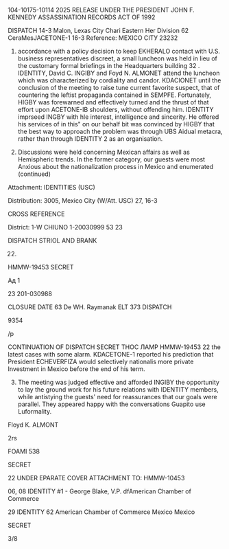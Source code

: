 104-10175-10114 2025 RELEASE UNDER THE PRESIDENT JOHN F. KENNEDY ASSASSINATION RECORDS ACT OF 1992

DISPATCH 14-3
Malon, Lexas City
Chari
Eastern Her Division
62
CeraMesJACETONE-1
16-3
Reference: MEXICO СІТУ 23232

1. accordance with a policy decision to keep EKHERALO contact with U.S. business representatives discreet, a small luncheon was held
in lieu of the customary formal briefings in the Headquarters building
32 . IDENTITY, David C. INGIBY and Foyd N. ALMONET
attend the luncheon which was characterized by cordiality and candor.
KDACIONET until the conclusion of the meeting to raise tune
current favorite suspect, that of countering the leftist propaganda
contained in SEMPFE. Fortunately, HIGBY was forewarned and
effectively turned and the thrust of that effort upon ACETONE-IB
shoulders, without offending him. IDENTITY imprseed INGBY with
hle interest, intelligence and sincerity. He offered his services of
in this" on our behalf bit was convinced by HIGBY
that the best way to approach the problem was through
UBS Aidual metacra, rather than through IDENTITY 2 as an
organisation.

3. Discussions were held concerning Mexican affairs as well as
Hemispheric trends. In the former category, our guests were most
Anxious about the nationalization process in Mexico and enumerated
(continued)

Attachment:
IDENTITIES (USC)

Distribution:
3005, Mexico City (W/Att. USC)
27, 16-3

CROSS REFERENCE

District:
1-W CHIUNO
1-20030999
53
23

DISPATCH STRIOL AND BRANK

22.
HMMW-19453
SECRET

Ад
1

23
201-030988

CLOSURE DATE
63
De WH. Raymanak
ELT
373
DISPATCH

9354

/p

CONTINUATION OF
DISPATCH
SECRET
ТНОС ЛАМР
HMMW-19453
22
the latest cases with some alarm. KDACETONE-1 reported his prediction
that President ECHEVERFIZA would selectively nationalis more private
Investment in Mexico before the end of his term.

3. The meeting was judged effective and afforded INGIBY the
opportunity to lay the ground work for his future relations with
IDENTITY members, while antistying the guests' need for reassurances
that our goals were parallel. They appeared happy with the conversations
Guapito use Luformality.

Floyd K. ALMONT

2rs

FOAMI
538

SECRET

22
UNDER EPARATE COVER ATTACHMENT TO: HMMW-10453

06, 08
IDENTITY #1 - George Blake, V.P. dfAmerican Chamber of
Commerce

29
IDENTITY 62 American Chamber of Commerce Mexico Mexico

SECRET

3/8
